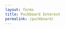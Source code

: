 ```yaml
---
layout: forms
title: Puckboard Interest
permalink: /puckboard/
---
```


<script charset="utf-8" type="text/javascript" src="//js.hsforms.net/forms/v2.js"></script>
<script>
  hbspt.forms.create({
	region: "na1",
	portalId: "19681065",
	formId: "811939b2-1ed8-4a4a-80ca-e8df5c252e8b"
});
</script>